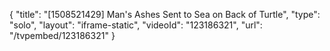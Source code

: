{
    "title": "[1508521429] Man's Ashes Sent to Sea on Back of Turtle",
    "type": "solo",
    "layout": "iframe-static",
    "videoId": "123186321",
    "url": "\/tvpembed\/123186321"
}